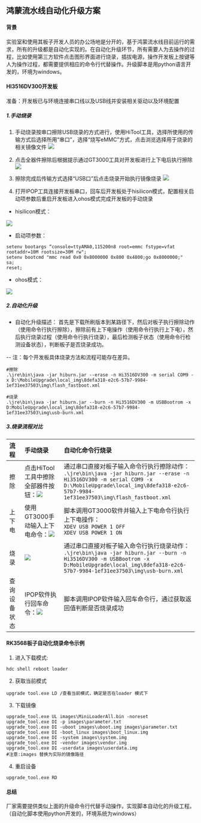 ## 鸿蒙流水线自动化升级方案

#### 背景
实验室和使用其板子开发人员的办公场地是分开的，基于鸿蒙流水线目前运行的需求，所有的升级都是自动化实现的。在自动化升级环节，所有需要人为去操作的过程，比如使用第三方软件点击图形界面进行烧录，插拔电源，操作开发板上按键等人为操作过程，都需要提供相应的命令行代替操作。升级脚本是用python语言开发的，环境为windows。

#### HI3516DV300开发板
准备：开发板已与环境连接串口线以及USB线并安装相关驱动以及环境配置
##### 1.手动烧录
1. 手动烧录按串口擦除USB烧录的方式进行，使用HiTool工具，选择所使用的传输方式后选择所用“串口”，选择“烧写eMMC”方式，点击浏览选择用于烧录的相关镜像文件
![](imgs/02/%E6%89%8B%E5%8A%A8%E7%83%A7%E5%BD%9501.png)

2. 点击全器件擦除后根据提示通过GT3000工具对开发板进行上下电后执行擦除
![](imgs/02/%E6%89%8B%E5%8A%A8%E7%83%A7%E5%BD%9502.png)

3. 擦除完成后传输方式选择“USB口”后点击烧录开始执行镜像烧录
![](imgs/02/%E6%89%8B%E5%8A%A8%E7%83%A7%E5%BD%9503.png)

4. 打开IPOP工具连接开发板串口，回车后开发板处于hisilicon模式，配置相关启动项参数后重启开发板进入ohos模式完成开发板的手动烧录

- hisilicon模式：

![](imgs/02/%E6%89%8B%E5%8A%A8%E7%83%A7%E5%BD%9504.png)

- 启动项参数：

```
setenv bootargs “console=ttyAMA0,115200n8 root=emmc fstype=vfat rootaddr=10M rootsize=30M rw";
setenv bootcmd "mmc read 0x0 0x8000000 0x800 0x4800;go 0x8000000;"
sa;
reset;
```

- ohos模式：

![](imgs/02/%E6%89%8B%E5%8A%A8%E7%83%A7%E5%BD%9505.png)

##### 2.自动化升级
- 自动化升级描述： 首先是下载所刷版本到某路径下，然后对板子执行擦除动作（使用命令行执行擦除），擦除前有上下电操作（使用命令行执行上下电），然后执行烧录过程（使用命令行执行烧录），最后检测板子状态（使用命令行检测设备状态），判断板子是否烧录成功。

-- 注：每个开发板具体烧录方法和流程可能存在差异。
```
#擦除
.\jre\bin\java -jar hiburn.jar --erase -n Hi3516DV300 -m serial COM9 -x D:\MobileUpgrade\local_img\8defa318-e2c6-57b7-9984-1ef31ee37503\img\flash_fastboot.xml

#烧录
.\jre\bin\java -jar hiburn.jar --burn -n Hi3516DV300 -m USBBootrom -x D:MobileUpgrade\local_img\8defa318-e2c6-57b7-9984-1ef31ee37503\img\usb-burn.xml
```

##### 3.烧录流程对比

| 流程| 手动烧录  | 自动化命令行烧录  |
| :------------ | :------------ | :------------ |
| 擦除| 点击HiTool工具中擦除全部器件按钮：![](imgs/02/%E6%89%8B%E5%8A%A8%E7%83%A7%E5%BD%9501.png) | 通过串口直接对板子输入命令行执行擦除动作：<br>```.\jre\bin\java -jar hiburn.jar --erase -n Hi3516DV300 -m serial COM9 -x```<br>```D:\MobileUpgrade\local_img\8defa318-e2c6-57b7-9984-1ef31ee37503\img\flash_fastboot.xml ```|
| 上下电 |  使用GT3000手动输入上下电命令：![](imgs/02/%E6%89%8B%E5%8A%A8%E7%83%A7%E5%BD%9502.png) |  脚本调用GT3000软件并输入上下电命令行执行上下电操作：<br>```XDEV USB POWER 1 OFF```<br>```XDEV USB POWER 1 ON``` |
| 烧录  | ![](imgs/02/%E6%89%8B%E5%8A%A8%E7%83%A7%E5%BD%9503.png) |  通过串口直接对板子输入命令行执行烧录动作：<br>```.\jre\bin\java -jar hiburn.jar --burn -n Hi3516DV300 -m USBBootrom -x```<br>```D:MobileUpgrade\local_img\8defa318-e2c6-57b7-9984-1ef31ee37503\img\usb-burn.xml ```|
| 查询设备状态 | IPOP软件执行回车命令：![](imgs/02/%E6%89%8B%E5%8A%A8%E7%83%A7%E5%BD%9505.png)  |  脚本调用IPOP软件输入回车命令行，通过获取返回值判断是否烧录成功 |

#### RK3568板子自动化烧录命令示例
1. 进入下载模式:
```
hdc shell reboot loader
```

2. 获取当前模式
```
upgrade tool.exe LD /查看当前模式，确定是否在loader 模式下
```

3. 下载镜像
```
upgrade_tool.exe UL images\MiniLoaderAll.bin -noreset
upgrade_tool.exe DI -p images\parameter.txt
upgrade_tool.exe DI -uboot images\uboot.img images\parameter.txt
upgrade_tool.exe DI -boot_linux images\boot_linux.img
upgrade_tool.exe DI -system images\system.img
upgrade_tool.exe DI -vendor images\vendor.img
upgrade_tool.exe DI -userdata images\userdata.img
#注意:images 替换为实际的镜像路径
```

4. 重启设备
```
upgrade_tool.exe RD
```

#### 总结
厂家需要提供类似上面的升级命令行代替手动操作，实现脚本自动化的升级工程。（自动化脚本使用python开发的，环境系统为windows）


